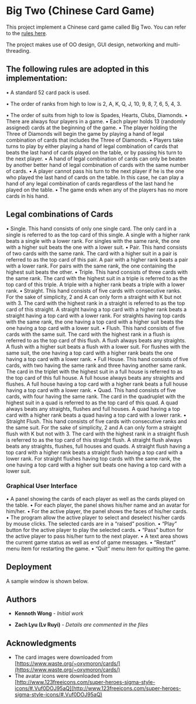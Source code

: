 # Big Two (Chinese Card Game)

This project implement a Chinese card game called Big Two. You can refer to the [rules here](https://www.pagat.com/climbing/bigtwo.html).

The project makes use of OO design, GUI design, networking and multi-threading.

## The following rules are adopted in this implementation:

• A standard 52 card pack is used.

• The order of ranks from high to low is 2, A, K, Q, J, 10, 9, 8, 7, 6, 5, 4, 3.

• The order of suits from high to low is Spades, Hearts, Clubs, Diamonds.
• There are always four players in a game.
• Each player holds 13 (randomly assigned) cards at the beginning of the game.
• The player holding the Three of Diamonds will begin the game by playing a hand of legal
combination of cards that includes the Three of Diamonds.
• Players take turns to play by either playing a hand of legal combination of cards that
beats the last hand of cards played on the table, or by passing his turn to the next player.
• A hand of legal combination of cards can only be beaten by another better hand of legal
combination of cards with the same number of cards.
• A player cannot pass his turn to the next player if he is the one who played the last hand
of cards on the table. In this case, he can play a hand of any legal combination of cards
regardless of the last hand he played on the table.
• The game ends when any of the players has no more cards in his hand.

## Legal combinations of Cards

• Single. This hand consists of only one single card. The only card in a single is referred to
as the top card of this single. A single with a higher rank beats a single with a lower rank.
For singles with the same rank, the one with a higher suit beats the one with a lower suit.
• Pair. This hand consists of two cards with the same rank. The card with a higher suit in a
pair is referred to as the top card of this pair. A pair with a higher rank beats a pair with a
lower rank. For pairs with the same rank, the one containing the highest suit beats the
other.
• Triple. This hand consists of three cards with the same rank. The card with the highest
suit in a triple is referred to as the top card of this triple. A triple with a higher rank beats
a triple with a lower rank.
• Straight. This hand consists of five cards with consecutive ranks. For the sake of
simplicity, 2 and A can only form a straight with K but not with 3. The card with the
highest rank in a straight is referred to as the top card of this straight. A straight having a
top card with a higher rank beats a straight having a top card with a lower rank. For
straights having top cards with the same rank, the one having a top card with a higher suit
beats the one having a top card with a lower suit.
• Flush. This hand consists of five cards with the same suit. The card with the highest rank
in a flush is referred to as the top card of this flush. A flush always beats any straights. A
flush with a higher suit beats a flush with a lower suit. For flushes with the same suit, the
one having a top card with a higher rank beats the one having a top card with a lower
rank.
• Full House. This hand consists of five cards, with two having the same rank and three
having another same rank. The card in the triplet with the highest suit in a full house is
referred to as the top card of this full house. A full house always beats any straights and
flushes. A full house having a top card with a higher rank beats a full house having a top
card with a lower rank.
• Quad. This hand consists of five cards, with four having the same rank. The card in the
quadruplet with the highest suit in a quad is referred to as the top card of this quad. A
quad always beats any straights, flushes and full houses. A quad having a top card with a
higher rank beats a quad having a top card with a lower rank.
• Straight Flush. This hand consists of five cards with consecutive ranks and the same suit.
For the sake of simplicity, 2 and A can only form a straight flush with K but not with 3.
The card with the highest rank in a straight flush is referred to as the top card of this
straight flush. A straight flush always beats any straights, flushes, full houses and quads.
A straight flush having a top card with a higher rank beats a straight flush having a top
card with a lower rank. For straight flushes having top cards with the same rank, the one
having a top card with a higher suit beats one having a top card with a lower suit.


### Graphical User Interface

• A panel showing the cards of each player as well as the cards played on the table.
• For each player, the panel shows his/her name and an avatar for him/her.
• For the active player, the panel shows the faces of his/her cards.
• The program allow the active player to select and deselect his/her cards by mouse clicks. The
selected cards are in a “raised” position.
• “Play” button for the active player to play the selected cards.
• “Pass” button for the active player to pass his/her turn to the next player.
• A text area shows the current game status as well as end of game messages.
• “Restart” menu item for restarting the game.
• “Quit” menu item for quitting the game.



## Deployment

A sample window is shown below.



## Authors

* **Kennoth Wong** - *Initial work*

* **Zach Lyu (Lv Ruyi)** - *Details are commented in the files*

## Acknowledgments

* The card images were downloaded from [https://www.waste.org/~oxymoron/cards/](https://www.waste.org/~oxymoron/cards/)
* The avatar icons were downloaded from [http://www.123freeicons.com/super-heroes-sigma-style-icons/#.Vuf0DOJ95aQ](http://www.123freeicons.com/super-heroes-sigma-style-icons/#.Vuf0DOJ95aQ)
